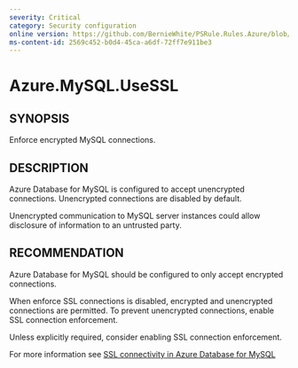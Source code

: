 ```yaml
---
severity: Critical
category: Security configuration
online version: https://github.com/BernieWhite/PSRule.Rules.Azure/blob/master/docs/rules/en-US/Azure.MySQL.UseSSL.md
ms-content-id: 2569c452-b0d4-45ca-a6df-72ff7e911be3
---
```


# Azure.MySQL.UseSSL

## SYNOPSIS

Enforce encrypted MySQL connections.

## DESCRIPTION

Azure Database for MySQL is configured to accept unencrypted connections. Unencrypted connections are disabled by default.

Unencrypted communication to MySQL server instances could allow disclosure of information to an untrusted party.

## RECOMMENDATION

Azure Database for MySQL should be configured to only accept encrypted connections.

When enforce SSL connections is disabled, encrypted and unencrypted connections are permitted. To prevent unencrypted connections, enable SSL connection enforcement.

Unless explicitly required, consider enabling SSL connection enforcement.

For more information see [SSL connectivity in Azure Database for MySQL](https://docs.microsoft.com/en-us/azure/mysql/concepts-ssl-connection-security)
